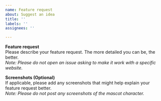 ```yaml
---
name: Feature request
about: Suggest an idea
title: ''
labels: ''
assignees: ''

---
```


**Feature request**<br/>
Please describe your feature request. The more detailed you can be, the better.<br/>
*Note: Please do not open an issue asking to make it work with a specific website.*

**Screenshots (Optional)**<br/>
If applicable, please add any screenshots that might help explain your feature request better.<br/>
*Note: Please do not post any screenshots of the mascot character.*

